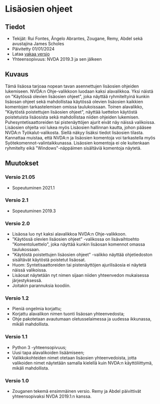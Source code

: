 # Lisäosien ohjeet #

## Tiedot ##
* Tekijät: Rui Fontes, Ângelo Abrantes, Zougane, Remy, Abdel sekä avustajina James Scholes
* Päivitetty 01/01/2024
* Lataa [vakaa versio][1]
* Yhteensopivuus: NVDA 2019.3 ja sen jälkeen

## Kuvaus ##
Tämä lisäosa tarjoaa nopean tavan asennettujen lisäosien ohjeiden lukemiseen. 
NVDA:n Ohje-valikkoon luodaan kaksi alavalikkoa.  Yksi näistä on "Käytössä olevien lisäosien ohjeet", joka näyttää ryhmiteltyinä kunkin lisäosan ohjeet sekä mahdollistaa käytössä olevien lisäosien kaikkien komentojen tarkastelemisen omissa taulukoissaan. 
Toinen alavalikko, "Käytöstä poistettujen lisäosien ohjeet", näyttää luettelon käytöstä poistetuista lisäosista sekä mahdollistaa niiden ohjeiden lukemisen. 
Puhesyntetisaattoreiden tai pistenäyttöjen ajurit eivät näy näissä valikoissa. 
Lisäosien ohjeita voi lukea myös Lisäosien hallinnan kautta, johon pääsee NVDA:n Työkalut-valikosta.
Siellä näkyy lisäksi tiedot lisäosien tilasta.
Kannattaa muistaa, että NVDA:n ja lisäosien komentoja voi tarkastella myös Syötekomennot-valintaikkunassa.
Lisäosien komentoja ei ole kuitenkaan ryhmitelty eikä "Windows"-näppäimen sisältäviä komentoja näytetä.

## Muutokset ##

### Versio 21.05 ###
* Sopeutuminen 2021.1

### Versio 2.1 ###
* Sopeutuminen 2019.3

### Versio 2.0 ###
* Lisäosa luo nyt kaksi alavalikkoa NVDA:n Ohje-valikkoon.
* "Käytössä olevien lisäosien ohjeet" -valikossa on lisävaihtoehto "Komentoluettelo", joka näyttää kunkin lisäosan komennot omassa taulukossaan.
* "Käytöstä poistettujen lisäosien ohjeet" -valikko näyttää ohjetiedoston sisältävät käytöstä poistetut lisäosat.
* Huom: Syntetisaattoreiden tai pistenäyttöjen ajurilisäosia ei näytetä näissä valikoissa.
* Lisäosat näytetään nyt nimen sijaan niiden yhteenvedon mukaisessa järjestyksessä.
* Joitakin parannuksia koodiin.

### Versio 1.2 ###
* Pieniä ongelmia korjattu;
* Korjattu alavalikon nimen tuonti lisäosan yhteenvedosta;
* Ohje pakotetaan avautumaan oletusselaimessa ja uudessa ikkunassa, mikäli mahdollista.

### Versio 1.1 ###
* Python 3 -yhteensopivuus;
* Uusi tapa alavalikoiden lisäämiseen;
* Valikkokohteiden nimet otetaan lisäosien yhteenvedoista, jotta valikoiden nimet näytetään samalla kielellä kuin NVDA:n käyttöliittymä, mikäli mahdollista.

### Versio 1.0 ###
* Zouganen tekemä ensimmäinen versio. Remy ja Abdel päivittivät yhteensopivaksi NVDA 2019.1:n kanssa.

[1]: https://github.com/ruifontes/addonsHelp/releases/download/2024.01.01/addonsHelp-2024.01.01.nvda-addon
